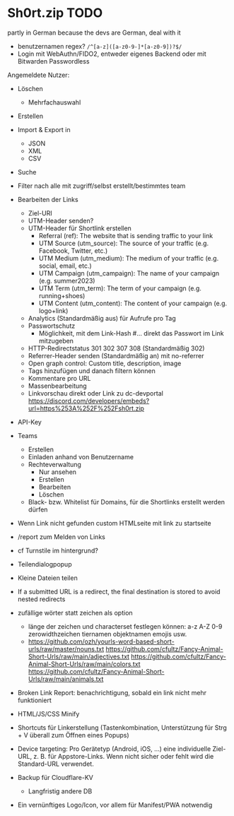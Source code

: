 # Sh0rt.zip TODO

partly in German because the devs are German, deal with it

- benutzernamen regex? `/^[a-z]([a-z0-9-]*[a-z0-9])?$/`
- Login mit WebAuthn/FIDO2, entweder eigenes Backend oder mit Bitwarden Passwordless

Angemeldete Nutzer:
- Löschen
	- Mehrfachauswahl
- Erstellen
- Import & Export in
	- JSON
	- XML
	- CSV
- Suche
- Filter nach alle mit zugriff/selbst erstellt/bestimmtes team
- Bearbeiten der Links
	- Ziel-URI
	- UTM-Header senden?
	- UTM-Header für Shortlink erstellen
		- Referral (ref): The website that is sending traffic to your link
		- UTM Source (utm_source): The source of your traffic (e.g. Facebook, Twitter, etc.)
		- UTM Medium (utm_medium): The medium of your traffic (e.g. social, email, etc.)
		- UTM Campaign (utm_campaign): The name of your campaign (e.g. summer2023)
		- UTM Term (utm_term): The term of your campaign (e.g. running+shoes)
		- UTM Content (utm_content): The content of your campaign (e.g. logo+link)
	- Analytics (Standardmäßig aus) für Aufrufe pro Tag
	- Passwortschutz
		- Möglichkeit, mit dem Link-Hash #... direkt das Passwort im Link mitzugeben
	- HTTP-Redirectstatus 301 302 307 308 (Standardmäßig 302)
	- Referrer-Header senden (Standardmäßig an) mit no-referrer
	- Open graph control: Custom title, description, image
	- Tags hinzufügen und danach filtern können
	- Kommentare pro URL
	- Massenbearbeitung
	- Linkvorschau direkt oder Link zu dc-devportal https://discord.com/developers/embeds?url=https%253A%252F%252Fsh0rt.zip
- API-Key
- Teams
	- Erstellen
	- Einladen anhand von Benutzername
	- Rechteverwaltung
		- Nur ansehen
		- Erstellen
		- Bearbeiten
		- Löschen
	- Black- bzw. Whitelist für Domains, für die Shortlinks erstellt werden dürfen

- Wenn Link nicht gefunden custom HTMLseite mit link zu startseite
- /report zum Melden von Links
- cf Turnstile im hintergrund?
- Teilendialogpopup
- Kleine Dateien teilen
- If a submitted URL is a redirect, the final destination is stored to avoid nested redirects
- zufällige wörter statt zeichen als option
	- länge der zeichen und characterset festlegen können: a-z A-Z 0-9 zerowidthzeichen tiernamen objektnamen emojis usw.
	- https://github.com/ozh/yourls-word-based-short-urls/raw/master/nouns.txt https://github.com/cfultz/Fancy-Animal-Short-Urls/raw/main/adjectives.txt https://github.com/cfultz/Fancy-Animal-Short-Urls/raw/main/colors.txt https://github.com/cfultz/Fancy-Animal-Short-Urls/raw/main/animals.txt
- Broken Link Report: benachrichtigung, sobald ein link nicht mehr funktioniert
- HTML/JS/CSS Minify
- Shortcuts für Linkerstellung (Tastenkombination, Unterstützung für Strg + V überall zum Öffnen eines Popups)
- Device targeting: Pro Gerätetyp (Android, iOS, ...) eine individuelle Ziel-URL, z. B. für Appstore-Links. Wenn nicht sicher oder fehlt wird die Standard-URL verwendet.
- Backup für Cloudflare-KV
	- Langfristig andere DB
- Ein vernünftiges Logo/Icon, vor allem für Manifest/PWA notwendig
